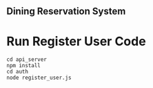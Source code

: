 ## Dining Reservation System
# Run Register User Code
```
cd api_server
npm install
cd auth
node register_user.js
```

